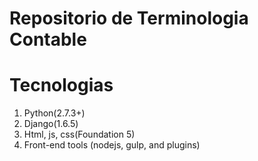Repositorio de Terminologia Contable
===========================================

Tecnologias
===============

1. Python(2.7.3+)
2. Django(1.6.5) 
3. Html, js, css(Foundation 5)
4. Front-end tools (nodejs, gulp, and plugins)
